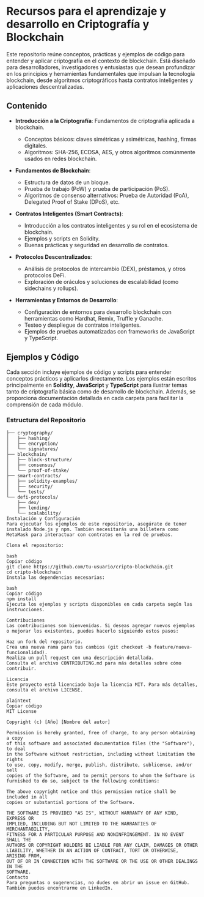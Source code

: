 # Recursos para el aprendizaje y desarrollo en Criptografía y Blockchain

Este repositorio reúne conceptos, prácticas y ejemplos de código para entender y aplicar criptografía en el contexto de blockchain. Está diseñado para desarrolladores, investigadores y entusiastas que desean profundizar en los principios y herramientas fundamentales que impulsan la tecnología blockchain, desde algoritmos criptográficos hasta contratos inteligentes y aplicaciones descentralizadas.

## Contenido

- **Introducción a la Criptografía**: Fundamentos de criptografía aplicada a blockchain.
  - Conceptos básicos: claves simétricas y asimétricas, hashing, firmas digitales.
  - Algoritmos: SHA-256, ECDSA, AES, y otros algoritmos comúnmente usados en redes blockchain.

- **Fundamentos de Blockchain**:
  - Estructura de datos de un bloque.
  - Prueba de trabajo (PoW) y prueba de participación (PoS).
  - Algoritmos de consenso alternativos: Prueba de Autoridad (PoA), Delegated Proof of Stake (DPoS), etc.

- **Contratos Inteligentes (Smart Contracts)**:
  - Introducción a los contratos inteligentes y su rol en el ecosistema de blockchain.
  - Ejemplos y scripts en Solidity.
  - Buenas prácticas y seguridad en desarrollo de contratos.

- **Protocolos Descentralizados**:
  - Análisis de protocolos de intercambio (DEX), préstamos, y otros protocolos DeFi.
  - Exploración de oráculos y soluciones de escalabilidad (como sidechains y rollups).
  
- **Herramientas y Entornos de Desarrollo**:
  - Configuración de entornos para desarrollo blockchain con herramientas como Hardhat, Remix, Truffle y Ganache.
  - Testeo y despliegue de contratos inteligentes.
  - Ejemplos de pruebas automatizadas con frameworks de JavaScript y TypeScript.

## Ejemplos y Código

Cada sección incluye ejemplos de código y scripts para entender conceptos prácticos y aplicarlos directamente. Los ejemplos están escritos principalmente en **Solidity**, **JavaScript** y **TypeScript** para ilustrar temas tanto de criptografía básica como de desarrollo de blockchain. Además, se proporciona documentación detallada en cada carpeta para facilitar la comprensión de cada módulo.

### Estructura del Repositorio

```plaintext
├── cryptography/
│   ├── hashing/
│   ├── encryption/
│   └── signatures/
├── blockchain/
│   ├── block-structure/
│   ├── consensus/
│   └── proof-of-stake/
├── smart-contracts/
│   ├── solidity-examples/
│   ├── security/
│   └── tests/
└── defi-protocols/
    ├── dex/
    ├── lending/
    └── scalability/
Instalación y Configuración
Para ejecutar los ejemplos de este repositorio, asegúrate de tener instalado Node.js y npm. También necesitarás una billetera como MetaMask para interactuar con contratos en la red de pruebas.

Clona el repositorio:

bash
Copiar código
git clone https://github.com/tu-usuario/cripto-blockchain.git
cd cripto-blockchain
Instala las dependencias necesarias:

bash
Copiar código
npm install
Ejecuta los ejemplos y scripts disponibles en cada carpeta según las instrucciones.

Contribuciones
Las contribuciones son bienvenidas. Si deseas agregar nuevos ejemplos o mejorar los existentes, puedes hacerlo siguiendo estos pasos:

Haz un fork del repositorio.
Crea una nueva rama para tus cambios (git checkout -b feature/nueva-funcionalidad).
Realiza un pull request con una descripción detallada.
Consulta el archivo CONTRIBUTING.md para más detalles sobre cómo contribuir.

Licencia
Este proyecto está licenciado bajo la licencia MIT. Para más detalles, consulta el archivo LICENSE.

plaintext
Copiar código
MIT License

Copyright (c) [Año] [Nombre del autor]

Permission is hereby granted, free of charge, to any person obtaining a copy
of this software and associated documentation files (the "Software"), to deal
in the Software without restriction, including without limitation the rights
to use, copy, modify, merge, publish, distribute, sublicense, and/or sell
copies of the Software, and to permit persons to whom the Software is
furnished to do so, subject to the following conditions:

The above copyright notice and this permission notice shall be included in all
copies or substantial portions of the Software.

THE SOFTWARE IS PROVIDED "AS IS", WITHOUT WARRANTY OF ANY KIND, EXPRESS OR
IMPLIED, INCLUDING BUT NOT LIMITED TO THE WARRANTIES OF MERCHANTABILITY,
FITNESS FOR A PARTICULAR PURPOSE AND NONINFRINGEMENT. IN NO EVENT SHALL THE
AUTHORS OR COPYRIGHT HOLDERS BE LIABLE FOR ANY CLAIM, DAMAGES OR OTHER
LIABILITY, WHETHER IN AN ACTION OF CONTRACT, TORT OR OTHERWISE, ARISING FROM,
OUT OF OR IN CONNECTION WITH THE SOFTWARE OR THE USE OR OTHER DEALINGS IN THE
SOFTWARE.
Contacto
Para preguntas o sugerencias, no dudes en abrir un issue en GitHub. También puedes encontrarme en LinkedIn.
